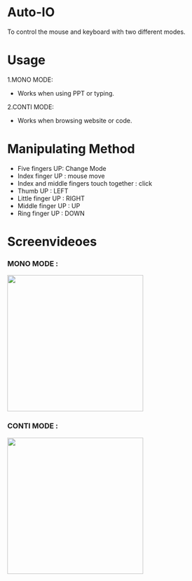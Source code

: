 # Auto-IO
To control the mouse and keyboard with two different modes.
# Usage
1.MONO MODE:
* Works when using PPT or typing.<br/>

2.CONTI MODE:
* Works when browsing website or code.
# Manipulating Method
* Five fingers UP: Change Mode
* Index finger UP   : mouse move
* Index and middle fingers touch together : click
* Thumb UP          : LEFT
* Little finger UP  : RIGHT
* Middle finger UP  : UP
* Ring finger UP    : DOWN
# Screenvideoes
### MONO MODE : 
<img src=https://github.com/Appmedia06/Auto-IO/blob/master/MONO_AdobeCreativeCloudExpress.gif width=310 /><br/>
### CONTI MODE :
<img src=https://github.com/Appmedia06/Auto-IO/blob/master/CONTI_AdobeCreativeCloudExpress.gif width=310 />
